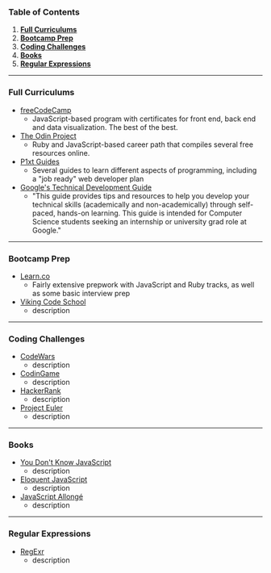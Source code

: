 ### Table of Contents
1. **[Full Curriculums](#full-curriculums)**
2. **[Bootcamp Prep](#bootcamp-prep)**
3. **[Coding Challenges](#coding-challenges)**
4. **[Books](#books)**
5. **[Regular Expressions](#regex)**

---
### Full Curriculums
* [freeCodeCamp](https://www.freecodecamp.com/)
  * JavaScript-based program with certificates for front end, back end and data visualization. The best of the best.
* [The Odin Project](http://www.theodinproject.com/)
  * Ruby and JavaScript-based career path that compiles several free resources online.
* [P1xt Guides](https://github.com/P1xt/p1xt-guides)
  * Several guides to learn different aspects of programming, including a "job ready" web developer plan
* [Google's Technical Development Guide](https://www.google.com/about/careers/students/guide-to-technical-development.html)
  * "This guide provides tips and resources to help you develop your technical skills (academically and non-academically) through self-paced, hands-on learning. This guide is intended for Computer Science students seeking an internship or university grad role at Google."

---
### Bootcamp Prep
* [Learn.co](https://learn.co/tracks/bootcamp-prep)
  * Fairly extensive prepwork with JavaScript and Ruby tracks, as well as some basic interview prep
* [Viking Code School](https://www.vikingcodeschool.com/prep)
  * description

---
### Coding Challenges
* [CodeWars](https://www.codewars.com/)
  * description
* [CodinGame](https://www.codingame.com/)
  * description
* [HackerRank](https://www.hackerrank.com/)
  * description
* [Project Euler](https://projecteuler.net/)
  * description

---
### Books
* [You Don't Know JavaScript](https://github.com/getify/You-Dont-Know-JS)
  * description
* [Eloquent JavaScript](http://eloquentjavascript.net/)
  * description
* [JavaScript Allongé](https://leanpub.com/javascriptallongesix/read)
  * description

---
### Regular Expressions
* [RegExr](http://www.regexr.com/)
  * description
